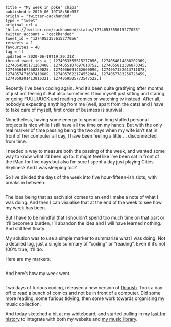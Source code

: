 ```
title = "My week in poker chips"
published = 2020-06-19T18:56:05Z
origin = "twitter-cackhanded"
type = "tweet"
original_url = "https://twitter.com/cackhanded/status/1274053355615277056"
twitter_account = "cackhanded"
tweet_id = "1274053355615277056"
retweets = 1
favourites = 40
tag = []
updated = 2020-06-19T19:20:31Z
thread_tweet_ids = [ 1274053355615277056, 1274054014838202369, 1274054585171263488, 1274055107697610752, 1274055812386873345, 1274056467260289025, 1274056691462660096, 1274057152613711878, 1274057471607410689, 1274057622174552064, 1274057783256723459, 1274059201413816321, 1274059505773547522,]
```

Recently I’ve been coding again. And it’s been quite gratifying after months
of just not feeling it. But also sometimes I find myself just sitting and
staring, or going FUUUUUCK and reading comics or watching tv instead. After
all, nobody’s expecting anything from me (well, apart from the cats) and I
have to take care of myself, first order of business is survival.

Nonetheless, having some energy to spend on long stalled personal projects is
nice while I still have all the time on my hands. But with the only real
marker of time passing being the two days when my wife isn’t sat in front of
her computer all day, I have been feeling a little … disconnected from time.

I needed a way to measure both the passing of the week, and wanted some way to
know what I’d been up to. It might feel like I’ve been sat in front of the
iMac for five days but also I’m sure I spent a day just playing Cities
Skylines? And I was sleeping too?

So I’ve divided the days of the week into five hour-fifteen-ish slots, with
breaks in between.

<p class='image'><img src='https://mnf.m17s.net/2020/06/19/Ea5bmj5X0AEcHeW.jpg' alt=''></p>

The idea being that as each slot comes to an end I make a note of what I was
doing. And then I can visualise that at the end of the week to see how my week
has been.

But I have to be mindful that I shouldn’t spend too much time on that part or
it’ll become a burden, I’ll abandon the idea and I will have learned nothing.
And still feel floaty.

My solution was to use a simple marker to summarise what I was doing. Not a
detailed log, just a single summary of “coding” or “reading”. Even if it’s not
100% true, it’ll do.

Here are my markers.

<p class='image'><img src='https://mnf.m17s.net/2020/06/19/Ea5coyVXYAAEcfx.jpg' alt=''></p>

And here’s how my week went.

<p class='image'><img src='https://mnf.m17s.net/2020/06/19/Ea5cynAX0AAMLgr.jpg' alt=''></p>

Two days of furious coding, released a new version of
[flourish](https://github.com/norm/flourish/releases/tag/v0.7). Took a day off
to read a bunch of comics and not be in front of a computer. Did some more
reading, some furious tidying, then some work towards organising my music
collection.

And today sketched a bit at my whiteboard, and started pulling in my
[last.fm history](https://www.last.fm/user/mn_francis) to integrate with
both my website and [my music library](https://github.com/norm/hornby/).

